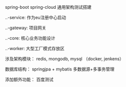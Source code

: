 spring-boot spring-cloud 通用架构测试搭建

..-service:
作为eu注册中心启动

..-gateway:
项目网关

..-core:
核心业务功能设计

..-worker:
大型工厂模式存放区


涉及架构模块：
redis, mongodb, mysql （docker, jenkens）

数据库结构：
springjpa + mybatis
多数据源+多事务管理

添加额外功能：
百度测试
